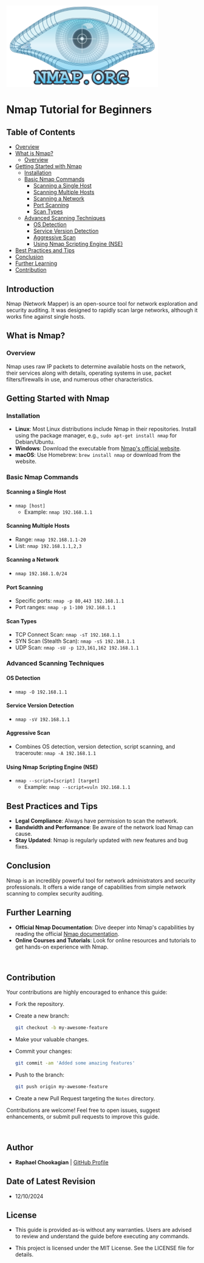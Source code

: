 <img src="../assets/Logo_nmap.png" alt="Alt Text" width="400">

# Nmap Tutorial for Beginners

## Table of Contents

- [Overview](#overview)
- [What is Nmap?](#what-is-nmap)
  - [Overview](#overview)
- [Getting Started with Nmap](#getting-started-with-nmap)
  - [Installation](#installation)
  - [Basic Nmap Commands](#basic-nmap-commands)
    - [Scanning a Single Host](#scanning-a-single-host)
    - [Scanning Multiple Hosts](#scanning-multiple-hosts)
    - [Scanning a Network](#scanning-a-network)
    - [Port Scanning](#port-scanning)
    - [Scan Types](#scan-types)
  - [Advanced Scanning Techniques](#advanced-scanning-techniques)
    - [OS Detection](#os-detection)
    - [Service Version Detection](#service-version-detection)
    - [Aggressive Scan](#aggressive-scan)
    - [Using Nmap Scripting Engine (NSE)](#using-nmap-scripting-engine-nse)
- [Best Practices and Tips](#best-practices-and-tips)
- [Conclusion](#conclusion)
- [Further Learning](#further-learning)
- [Contribution](#contribution)

## Introduction

Nmap (Network Mapper) is an open-source tool for network exploration and security auditing. It was designed to rapidly scan large networks, although it works fine against single hosts.

## What is Nmap?

### Overview

Nmap uses raw IP packets to determine available hosts on the network, their services along with details, operating systems in use, packet filters/firewalls in use, and numerous other characteristics.

## Getting Started with Nmap

### Installation

- **Linux**: Most Linux distributions include Nmap in their repositories. Install using the package manager, e.g., `sudo apt-get install nmap` for Debian/Ubuntu.
- **Windows**: Download the executable from [Nmap's official website](https://nmap.org/download.html).
- **macOS**: Use Homebrew: `brew install nmap` or download from the website.

### Basic Nmap Commands

#### Scanning a Single Host

- `nmap [host]`
  - Example: `nmap 192.168.1.1`

#### Scanning Multiple Hosts

- Range: `nmap 192.168.1.1-20`
- List: `nmap 192.168.1.1,2,3`

#### Scanning a Network

- `nmap 192.168.1.0/24`

#### Port Scanning

- Specific ports: `nmap -p 80,443 192.168.1.1`
- Port ranges: `nmap -p 1-100 192.168.1.1`

#### Scan Types

- TCP Connect Scan: `nmap -sT 192.168.1.1`
- SYN Scan (Stealth Scan): `nmap -sS 192.168.1.1`
- UDP Scan: `nmap -sU -p 123,161,162 192.168.1.1`

### Advanced Scanning Techniques

#### OS Detection

- `nmap -O 192.168.1.1`

#### Service Version Detection

- `nmap -sV 192.168.1.1`

#### Aggressive Scan

- Combines OS detection, version detection, script scanning, and traceroute: `nmap -A 192.168.1.1`

#### Using Nmap Scripting Engine (NSE)

- `nmap --script=[script] [target]`
  - Example: `nmap --script=vuln 192.168.1.1`

## Best Practices and Tips

- **Legal Compliance**: Always have permission to scan the network.
- **Bandwidth and Performance**: Be aware of the network load Nmap can cause.
- **Stay Updated**: Nmap is regularly updated with new features and bug fixes.

## Conclusion

Nmap is an incredibly powerful tool for network administrators and security professionals. It offers a wide range of capabilities from simple network scanning to complex security auditing.

## Further Learning

- **Official Nmap Documentation**: Dive deeper into Nmap's capabilities by reading the official [Nmap documentation](https://nmap.org/docs.html).
- **Online Courses and Tutorials**: Look for online resources and tutorials to get hands-on experience with Nmap.

<br>

## **Contribution**

Your contributions are highly encouraged to enhance this guide:

- Fork the repository.
- Create a new branch:

    ```bash
    git checkout -b my-awesome-feature
    ```

- Make your valuable changes.
- Commit your changes:

    ```bash
    git commit -am 'Added some amazing features'
    ```

- Push to the branch:

    ```bash
    git push origin my-awesome-feature
    ```

- Create a new Pull Request targeting the `Notes` directory.

Contributions are welcome! Feel free to open issues, suggest enhancements, or submit pull requests to improve this guide.

<br>

## **Author**

- **Raphael Chookagian** | [GitHub Profile](https://github.com/cesar-group)

## **Date of Latest Revision**

- 12/10/2024

## **License**

- This guide is provided as-is without any warranties. Users are advised to review and understand the guide before executing any commands.

- This project is licensed under the MIT License. See the LICENSE file for details.
